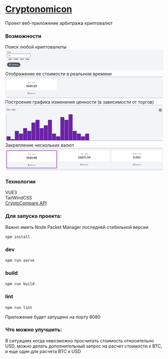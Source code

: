 # [Cryptonomicon](https://cryptonomicon-vue3.netlify.app/)

Проект веб-приложение арбитража криптовалют
### Возможности
Поиск любой криптовалюты
![Screenshot](./docs/search.png)
Отображение ее стоимости в реальном времени 
![Screenshot](./docs/currency.png)
Построение графика изменения ценности
(в зависимости от торгов)
![Screenshot](./docs/graph.png)
Закрепление нескольких валют
![Screenshot](./docs/many.png)


### Технологии
VUE3 \
TailWindCSS \
[CryptoCompare API](https://min-api.cryptocompare.com/)

### Для запуска проекта:

Важно иметь Node Packet Manager последней стабильной версии

```
npm install
```

### dev

```
npm run serve
```

### build

```
npm run build
```

### lint

```
npm run lint
```
Приложение будет запущено на порту 8080

### Что можно улучшить:
В ситуациях когда невозможно просчитать стоимость относительно
USD, можно делать дополнительный запрос на расчет стоимости к 
BTC, и еще один для расчета BTC к USD